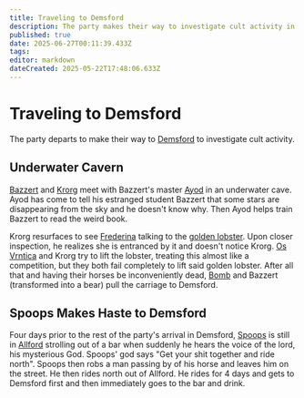 ```yaml
---
title: Traveling to Demsford
description: The party makes their way to investigate cult activity in Demsford
published: true
date: 2025-06-27T00:11:39.433Z
tags: 
editor: markdown
dateCreated: 2025-05-22T17:48:06.633Z
---
```


# Traveling to Demsford
The party departs to make their way to [Demsford](/locations/Mardun/demsford) to investigate cult activity. 

## Underwater Cavern
[Bazzert](/characters/bazzert) and [Krorg](/characters/krorg) meet with Bazzert's master [Ayod](/characters/ayod) in an underwater cave. Ayod has come to tell his estranged student Bazzert that some stars are disappearing from the sky and he doesn't know why. Then Ayod helps train Bazzert to read the weird book.

Krorg resurfaces to see [Frederina](/characters/Frederina) talking to the [golden lobster](/characters/Emperor). Upon closer inspection, he realizes she is entranced by it and doesn't notice Krorg. [Os Vrntica](/characters/os) and Krorg try to lift the lobster, treating this almost like a competition, but they both fail completely to lift said golden lobster. After all that and having their horses be inconveniently dead, [Bomb](/characters/Bomb-the-Bear) and Bazzert (transformed into a bear) pull the carriage to Demsford.


## Spoops Makes Haste to Demsford
Four days prior to the rest of the party's arrival in Demsford, [Spoops](/characters/spoops) is still in [Allford](/locations/Mardun/Allford) strolling out of a bar when suddenly he hears the voice of the lord, his mysterious God. Spoops' god says "Get your shit together and ride north". Spoops then robs a man passing by of his horse and leaves him on the street. He then rides north out of Allford. He rides for 4 days and gets to Demsford first and then immediately goes to the bar and drink.
